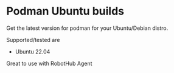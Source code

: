# Podman Ubuntu builds

Get the latest version for podman for your Ubuntu/Debian distro.

Supported/tested are 
- Ubuntu 22.04

Great to use with RobotHub Agent
